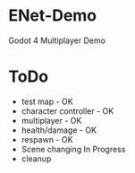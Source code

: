 # ENet-Demo
Godot 4 Multiplayer Demo

# ToDo
 - test map - OK
 - character controller - OK
 - multiplayer - OK
 - health/damage - OK
 - respawn - OK
 - Scene changing In Progress
 - cleanup
